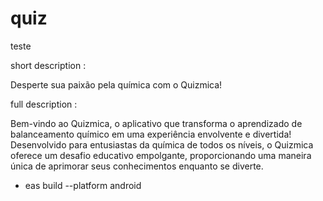 # quiz
teste

short description :

Desperte sua paixão pela química com o Quizmica!


full description :

Bem-vindo ao Quizmica, o aplicativo que transforma o aprendizado de balanceamento químico em uma experiência envolvente e divertida! Desenvolvido para entusiastas da química de todos os níveis, o Quizmica oferece um desafio educativo empolgante, proporcionando uma maneira única de aprimorar seus conhecimentos enquanto se diverte.


- eas build --platform android